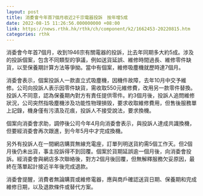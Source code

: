 ```yaml
---
layout: post
title: 消委會今年首7個月收近2千宗電器投訴　按年增5成
date: 2022-08-15 11:26:56.000000000 +08:00
link: https://news.rthk.hk/rthk/ch/component/k2/1662453-20220815.htm
categories: rthk
---
```


消委會今年首7個月，收到1946宗有關電器的投訴，比去年同期多大約5成。涉及的投訴個案，包含不同類型的爭議，例如送貨延誤、維修時間過長、維修零件缺貨，以至保養期計算方法等爭拗。當中有個案，維修吸塵機就歷時達7個月。

消委會表示，個案投訴人一款直立式吸塵機，因機件故障，去年10月中交予維修。公司向投訴人表示因零件缺貨，需收取550元維修費，改用另一款零件替換。投訴人不同意，認為保養期內對方有責任提供零件。約3個月後，投訴人追問維修狀況，公司突然指吸塵機涉及功能性物理損毁，要求收取維修費用，但售後服務單上記錄，機身僅有污漬及花痕，投訴人不接受說法，要求換機。

個案向消委會求助，調停後公司今年4月向消委會表示，與投訴人達成共識換機，但要經消委會再次跟進，到今年5月中才完成換機。

另外有投訴人在一間網店購買無線充電座，訂單列明送貨約需5個工作天。但2個月後仍未出貨，事主投訴得不到回覆。個案於貨期延誤逾一個月後，向消委會投訴。經消委會與網店多次聯絡後，對方2個月後回覆，但無解釋服務欠妥原因，最終在落單起計接近半年後完成退款。

消委會提醒，消費者無論購買或維修電器，應與商戶確認送貨日期、保養期和完成維修日期，以及退款條件或替代方案。
